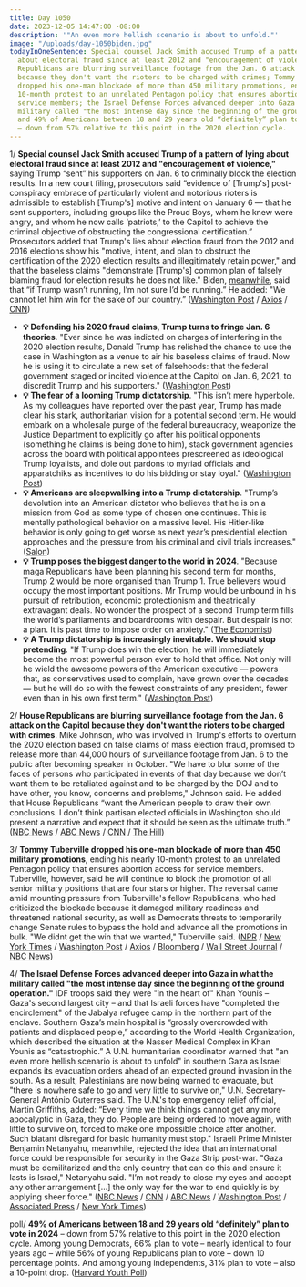 ```yaml
---
title: Day 1050
date: 2023-12-05 14:47:00 -08:00
description: '"An even more hellish scenario is about to unfold."'
image: "/uploads/day-1050biden.jpg"
todayInOneSentence: Special counsel Jack Smith accused Trump of a pattern of lying
  about electoral fraud since at least 2012 and "encouragement of violence"; House
  Republicans are blurring surveillance footage from the Jan. 6 attack on the Capitol
  because they don't want the rioters to be charged with crimes; Tommy Tuberville
  dropped his one-man blockade of more than 450 military promotions, ending his nearly
  10-month protest to an unrelated Pentagon policy that ensures abortion access for
  service members; the Israel Defense Forces advanced deeper into Gaza in what the
  military called "the most intense day since the beginning of the ground operation";
  and 49% of Americans between 18 and 29 years old “definitely” plan to vote in 2024
  – down from 57% relative to this point in the 2020 election cycle.
---
```


1/ **Special counsel Jack Smith accused Trump of a pattern of lying about electoral fraud since at least 2012 and "encouragement of violence,"** saying Trump “sent” his supporters on Jan. 6 to criminally block the election results. In a new court filing, prosecutors said “evidence of [Trump's] post-conspiracy embrace of particularly violent and notorious rioters is admissible to establish [Trump's] motive and intent on January 6 — that he sent supporters, including groups like the Proud Boys, whom he knew were angry, and whom he now calls ‘patriots,’ to the Capitol to achieve the criminal objective of obstructing the congressional certification.” Prosecutors added that Trump's lies about election fraud from the 2012 and 2016 elections show his "motive, intent, and plan to obstruct the certification of the 2020 election results and illegitimately retain power," and that the baseless claims "demonstrate [Trump's] common plan of falsely blaming fraud for election results he does not like." Biden, [meanwhile](https://www.bloomberg.com/news/articles/2023-12-05/biden-says-he-may-have-foregone-2024-run-if-trump-stepped-aside?srnd=premium&sref=MIBMEEoj), said that “if Trump wasn’t running, I’m not sure I’d be running.” He added: "We cannot let him win for the sake of our country.” ([Washington Post](https://www.washingtonpost.com/national-security/2023/12/05/trump-jan-6-violence-election-obstruction/) / [Axios](https://www.axios.com/2023/12/05/jack-smith-trump-election-fraud-2020) / [CNN](https://www.cnn.com/2023/12/05/politics/special-counsel/index.html))

* **💡 Defending his 2020 fraud claims, Trump turns to fringe Jan. 6 theories**. "Ever since he was indicted on charges of interfering in the 2020 election results, Donald Trump has relished the chance to use the case in Washington as a venue to air his baseless claims of fraud. Now he is using it to circulate a new set of falsehoods: that the federal government staged or incited violence at the Capitol on Jan. 6, 2021, to discredit Trump and his supporters." ([Washington Post](https://www.washingtonpost.com/dc-md-va/2023/12/04/trump-jan-6-fringe-theories/))
* **💡 The fear of a looming Trump dictatorship**. "This isn’t mere hyperbole. As my colleagues have reported over the past year, Trump has made clear his stark, authoritarian vision for a potential second term. He would embark on a wholesale purge of the federal bureaucracy, weaponize the Justice Department to explicitly go after his political opponents (something he claims is being done to him), stack government agencies across the board with political appointees prescreened as ideological Trump loyalists, and dole out pardons to myriad officials and apparatchiks as incentives to do his bidding or stay loyal." ([Washington Post](https://www.washingtonpost.com/world/2023/12/04/trump-dictatorship-authoritarian-election-2024/))
* **💡 Americans are sleepwalking into a Trump dictatorship**. "Trump’s devolution into an American dictator who believes that he is on a mission from God as some type of chosen one continues. This is mentally pathological behavior on a massive level. His Hitler-like behavior is only going to get worse as next year’s presidential election approaches and the pressure from his criminal and civil trials increases." ([Salon](https://www.salon.com/2023/12/05/americans-are-sleepwalking-into-a-dictatorship/))
* **💡 Trump poses the biggest danger to the world in 2024**. "Because maga Republicans have been planning his second term for months, Trump 2 would be more organised than Trump 1. True believers would occupy the most important positions. Mr Trump would be unbound in his pursuit of retribution, economic protectionism and theatrically extravagant deals. No wonder the prospect of a second Trump term fills the world’s parliaments and boardrooms with despair. But despair is not a plan. It is past time to impose order on anxiety." ([The Economist](https://www.economist.com/leaders/2023/11/16/donald-trump-poses-the-biggest-danger-to-the-world-in-2024))
* **💡 A Trump dictatorship is increasingly inevitable. We should stop pretending**. "If Trump does win the election, he will immediately become the most powerful person ever to hold that office. Not only will he wield the awesome powers of the American executive — powers that, as conservatives used to complain, have grown over the decades — but he will do so with the fewest constraints of any president, fewer even than in his own first term." ([Washington Post](https://www.washingtonpost.com/opinions/2023/11/30/trump-dictator-2024-election-robert-kagan/))

2/ **House Republicans are blurring surveillance footage from the Jan. 6 attack on the Capitol because they don't want the rioters to be charged with crimes**. Mike Johnson, who was involved in Trump's efforts to overturn the 2020 election based on false claims of mass election fraud, promised to release more than 44,000 hours of surveillance footage from Jan. 6 to the public after becoming speaker in October. "We have to blur some of the faces of persons who participated in events of that day because we don’t want them to be retaliated against and to be charged by the DOJ and to have other, you know, concerns and problems," Johnson said. He added that House Republicans “want the American people to draw their own conclusions. I don’t think partisan elected officials in Washington should present a narrative and expect that it should be seen as the ultimate truth.” ([NBC News](https://www.nbcnews.com/politics/congress/speaker-mike-johnson-says-blurring-jan-6-footage-rioters-dont-get-char-rcna128181) / [ABC News](https://abcnews.go.com/Politics/mike-johnson-walks-back-blurring-jan-6-footage/story?id=105394429) / [CNN](https://www.cnn.com/2023/12/05/politics/mike-johnson/index.html) / [The Hill](https://thehill.com/homenews/house/4343141-gop-bluring-faces-in-jan-6-security-tapes-says-speaker-johnson/))

3/ **Tommy Tuberville dropped his one-man blockade of more than 450 military promotions**, ending his nearly 10-month protest to an unrelated Pentagon policy that ensures abortion access for service members. Tuberville, however, said he will continue to block the promotion of all senior military positions that are four stars or higher. The reversal came amid mounting pressure from Tuberville's fellow Republicans, who had criticized the blockade because it damaged military readiness and threatened national security, as well as Democrats threats to temporarily change Senate rules to bypass the hold and advance all the promotions in bulk. "We didnt get the win that we wanted," Tuberville said. ([NPR](https://www.npr.org/2023/12/05/1217372211/sen-tuberville-drops-his-months-long-hold-on-military-promotions) / [New York Times](https://www.nytimes.com/2023/12/05/us/politics/tommy-tuberville-military-promotions.html) / [Washington Post](https://www.washingtonpost.com/politics/2023/12/05/tuberville-lifts-military-promotions-hold/) / [Axios](https://www.axios.com/2023/12/05/tuberville-ends-blockade-military-promotions-senate) / [Bloomberg](https://www.bloomberg.com/news/articles/2023-12-05/senator-tuberville-drops-hold-on-most-us-military-nominations?sref=MIBMEEoj) / [Wall Street Journal](https://www.wsj.com/politics/policy/tommy-tuberville-backs-down-in-fight-over-military-promotions-494cdbbc?mod=followamazon) / [NBC News](https://www.nbcnews.com/politics/congress/sen-tommy-tuberville-drops-hold-hundreds-military-nominees-rcna128138))

4/ **The Israel Defense Forces advanced deeper into Gaza in what the military called "the most intense day since the beginning of the ground operation."** IDF troops said they were "in the heart of" Khan Younis – Gaza's second largest city – and that Israeli forces have "completed the encirclement" of the Jabalya refugee camp in the northern part of the enclave. Southern Gaza’s main hospital is “grossly overcrowded with patients and displaced people,” according to the World Health Organization, which described the situation at the Nasser Medical Complex in Khan Younis as “catastrophic.” A U.N. humanitarian coordinator warned that "an even more hellish scenario is about to unfold" in southern Gaza as Israel expands its evacuation orders ahead of an expected ground invasion in the south. As a result, Palestinians are now being warned to evacuate, but "there is nowhere safe to go and very little to survive on," U.N. Secretary-General António Guterres said. The U.N.'s top emergency relief official, Martin Griffiths, added: “Every time we think things cannot get any more apocalyptic in Gaza, they do. People are being ordered to move again, with little to survive on, forced to make one impossible choice after another. Such blatant disregard for basic humanity must stop." Israeli Prime Minister Benjamin Netanyahu, meanwhile, rejected the idea that an international force could be responsible for security in the Gaza Strip post-war.  "Gaza must be demilitarized and the only country that can do this and ensure it lasts is Israel," Netanyahu said. "I’m not ready to close my eyes and accept any other arrangement [...] the only way for the war to end quickly is by applying sheer force." ([NBC News](https://www.nbcnews.com/news/world/live-blog/israel-hamas-war-live-updates-rcna128049) / [CNN](https://www.cnn.com/middleeast/live-news/israel-hamas-war-gaza-news-12-05-23/index.html) / [ABC News](https://abcnews.go.com/International/live-updates/israel-gaza-war-ground-operation-Gaza-December/?id=105348620) / [Washington Post](https://www.washingtonpost.com/world/2023/12/05/israel-hamas-war-gaza-news-palestine/) / [Associated Press](https://apnews.com/article/israel-hamas-war-live-updates-12-5-2023-b1b4dddeb22c43693fdd3a1b61ef4433) / [New York Times](https://www.nytimes.com/live/2023/12/05/world/israel-hamas-war-gaza-news))

poll/ **49% of Americans between 18 and 29 years old “definitely” plan to vote in 2024** – down from 57% relative to this point in the 2020 election cycle. Among young Democrats, 66% plan to vote – nearly identical to four years ago – while 56% of young Republicans plan to vote – down 10 percentage points. And among young independents, 31% plan to vote – also a 10-point drop. ([Harvard Youth Poll](https://iop.harvard.edu/youth-poll/46th-edition-fall-2023))

